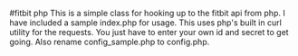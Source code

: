 #fitbit php
This is a simple class for hooking up to the fitbit api from php. I have included a sample index.php for usage. This uses php's built in curl utility for the requests. You just have to enter your own id and secret to get going. Also rename config\_sample.php to config.php.
